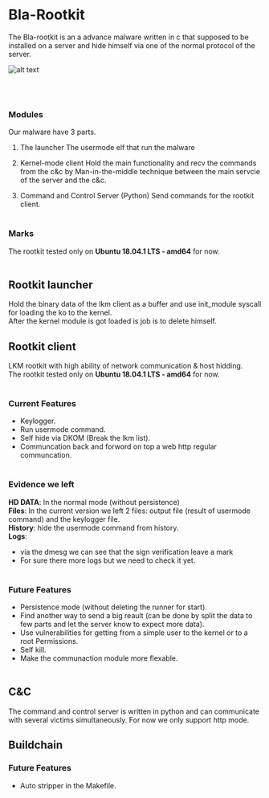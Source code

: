 # Bla-Rootkit
The Bla-rootkit is an a advance malware written in c that supposed to be installed on a server and hide himself via one of the 
normal protocol of the server.


![alt text](https://i.imgur.com/KOdSjwL.jpg)

<br><br>

### Modules
Our malware have 3 parts.<br>

1. The launcher
The usermode elf that run the malware<br>

2. Kernel-mode client 
Hold the main functionality and recv the commands from the c&c by Man-in-the-middle technique between the main servcie of the server and the c&c.<br>

3. Command and Control Server (Python)
Send commands for the rootkit client.<br><br> 

### Marks
The rootkit tested only on **Ubuntu 18.04.1 LTS - amd64** for now.<br><br>

## Rootkit launcher
Hold the binary data of the lkm client as a buffer and use init_module syscall for loading the ko to the kernel.<br>
After the kernel module is got loaded is job is to delete himself.

## Rootkit client
LKM rootkit with high ability of network communication & host hidding.<br>
The rootkit tested only on **Ubuntu 18.04.1 LTS - amd64** for now.<br><br>

### Current Features
- Keylogger.<br>
- Run usermode command.<br>
- Self hide via DKOM (Break the lkm list).<br>
- Communcation back and forword on top a web http regular communcation.<br><br> 

### Evidence we left

**HD DATA**: In the normal mode (without persistence) <br>
**Files**: In the current version we left 2 files: output file (result of usermode command) and the keylogger file.<br>
**History**: hide the usermode command from history.<br>
**Logs**: 
- via the dmesg we can see that the sign verification leave a mark
- For sure there more logs but we need to check it yet.<br><br>

### Future Features
- Persistence mode (without deleting the runner for start).<br>
- Find another way to send a big reault (can be done by split the data to few parts and let the server know to expect more data).<br>
- Use vulnerabilities for getting from a simple user to the kernel or to a root Permissions.<br>
- Self kill.<br>
- Make the communaction module more flexable.<br><br>

## C&C 
The command and control server is written in python and can communicate with several victims simultaneously.
For now we only support http mode.

## Buildchain

### Future Features
- Auto stripper in the Makefile.<br><br>
